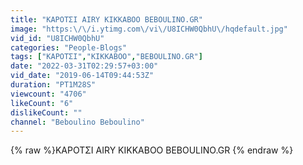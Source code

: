 ```yaml
---
title: "ΚΑΡΟΤΣΙ AIRY KIKKABOO BEBOULINO.GR"
image: "https:\/\/i.ytimg.com\/vi\/U8ICHW0QbhU\/hqdefault.jpg"
vid_id: "U8ICHW0QbhU"
categories: "People-Blogs"
tags: ["ΚΑΡΟΤΣΙ","KIKKABOO","BEBOULINO.GR"]
date: "2022-03-31T02:29:57+03:00"
vid_date: "2019-06-14T09:44:53Z"
duration: "PT1M28S"
viewcount: "4706"
likeCount: "6"
dislikeCount: ""
channel: "Beboulino Beboulino"
---
```

{% raw %}ΚΑΡΟΤΣΙ AIRY KIKKABOO BEBOULINO.GR {% endraw %}

